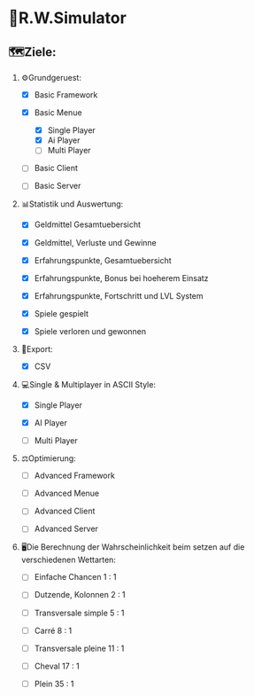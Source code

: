 #  :slot_machine:R.W.Simulator
## :world_map:Ziele:

   1. :gear:Grundgeruest:
	
		- [x] Basic Framework
		
		- [x] Basic Menue
			- [x] Single Player
			- [x] Ai Player
			- [ ] Multi Player
	
		- [ ] Basic Client
		- [ ] Basic Server


   2. :bar_chart:Statistik und Auswertung:
	
		- [x] Geldmittel Gesamtuebersicht
		- [x] Geldmittel, Verluste und Gewinne
	
		- [x] Erfahrungspunkte, Gesamtuebersicht
		- [x] Erfahrungspunkte, Bonus bei hoeherem Einsatz
		- [x] Erfahrungspunkte, Fortschritt und LVL System
	
		- [x] Spiele gespielt
		- [x] Spiele verloren und gewonnen


   3. :floppy_disk:Export:
 
 		- [x] CSV
	

   4. :computer:Single & Multiplayer in ASCII Style:

		- [X] Single Player 
		- [X] AI Player
		- [ ] Multi Player
	
		

   5. :balance_scale:Optimierung:
  
		- [ ] Advanced Framework
		- [ ] Advanced Menue

		- [ ] Advanced Client
		- [ ] Advanced Server


   6. :desktop_computer:Die Berechnung der Wahrscheinlichkeit beim setzen auf die verschiedenen Wettarten:

		- [ ] Einfache Chancen  	1 : 1 
		- [ ] Dutzende, Kolonnen  	2 : 1
		- [ ] Transversale simple 	5 : 1
		- [ ] Carré 			8 : 1
		- [ ] Transversale pleine    	11 : 1
		- [ ] Cheval 			17 : 1
		- [ ] Plein  			35 : 1

